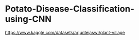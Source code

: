 # Potato-Disease-Classification-using-CNN
https://www.kaggle.com/datasets/arjuntejaswi/plant-village
